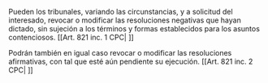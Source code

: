 Pueden los tribunales, variando las circunstancias, y a solicitud del interesado, revocar o modificar las resoluciones negativas que hayan dictado, sin sujeción a los términos y formas establecidos para los asuntos contenciosos. [[Art. 821 inc. 1 CPC| ]]

Podrán también en igual caso revocar o modificar las resoluciones afirmativas, con tal que esté aún pendiente su ejecución. [[Art. 821 inc. 2 CPC| ]]